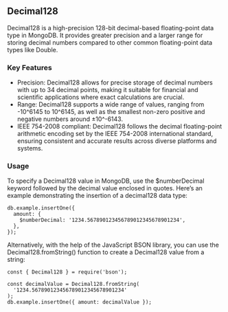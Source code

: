 ## Decimal128
Decimal128 is a high-precision 128-bit decimal-based floating-point data type in MongoDB. It provides greater precision and a larger range for storing decimal numbers compared to other common floating-point data types like Double.

### Key Features
- Precision: Decimal128 allows for precise storage of decimal numbers with up to 34 decimal points, making it suitable for financial and scientific applications where exact calculations are crucial.
- Range: Decimal128 supports a wide range of values, ranging from -10^6145 to 10^6145, as well as the smallest non-zero positive and negative numbers around ±10^-6143.
- IEEE 754-2008 compliant: Decimal128 follows the decimal floating-point arithmetic encoding set by the IEEE 754-2008 international standard, ensuring consistent and accurate results across diverse platforms and systems.
### Usage
To specify a Decimal128 value in MongoDB, use the $numberDecimal keyword followed by the decimal value enclosed in quotes. Here’s an example demonstrating the insertion of a decimal128 data type:
```
db.example.insertOne({
  amount: {
    $numberDecimal: '1234.567890123456789012345678901234',
  },
});
```
Alternatively, with the help of the JavaScript BSON library, you can use the Decimal128.fromString() function to create a Decimal128 value from a string:
```
const { Decimal128 } = require('bson');

const decimalValue = Decimal128.fromString(
  '1234.567890123456789012345678901234'
);
db.example.insertOne({ amount: decimalValue });
```